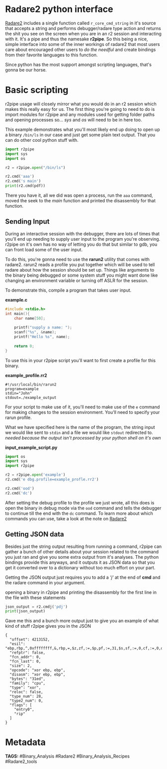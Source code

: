 # Radare2 python interface
[Radare2](Radare2.md) includes a single function called ``` r_core_cmd_string ``` in it's source that accepts a string and performs debugger/radare type action and returns the shit you see on the screen when you are in an r2 session and interacting with it. It's a pipe and thus the namesake **r2pipe**. So this being a nice, simple interface into some of the inner workings of radare2 that most users care about encouraged other users to _do the needful_ and create bindings from their favorite languages to this function.

Since python has the most support amongst scripting languages, that's gonna be our horse.

# Basic scripting
r2pipe usage will closely mirror what you would do in an r2 session which makes this really easy for us. The first thing you're going to need to do is import modules for r2pipe and any modules used for getting folder paths and opening processes so... _sys_ and _os_ will need to be in here too.

This example demonstrates what you'll most likely end up doing to open up a binary ```/bin/ls``` in our case and just get some plain text output. That you can do other cool python stuff with.

```python
import r2pipe
import sys
import os

r2 = r2pipe.open("/bin/ls")

r2.cmd('aaa')
r2.cmd('s main')
print(r2.cmd(pdf))
```
There you have it, all we did was open a process, run the ```aaa``` command, moved the seek to the _main_ function and printed the disassembly for that function.

## Sending Input
During an interactive session with the debugger, there are lots of times that you'll end up needing to supply user input to the program you're observing. r2pipe on it's own has no way of letting you do that but similar to gdb, you can front load some of the user input.

To do this, you're gonna need to use the **rarun2** utility that comes with radare2. rarun2 reads a profile you put together which will be used to tell radare about how the session should be set up. Things like arguments to the binary being debugged or some system stuff you might want done like changing an environment variable or turning off ASLR for the session.

To demonstrate this, compile a program that takes user input.

**example.c**
```c
#include <stdio.h>
int main(){
	char name[50];
	
	printf("supply a name: ");
	scanf("%s", &name);
	printf("Hello %s", name);
	
	return 0;
}
```
To use this in your r2pipe script you'll want to first create a profile for this binary.

**example_profile.rr2**
```rr2_profile
#!/usr/local/bin/rarun2
program=example
stdin="John"
stdout=./example_output
```

For your script to make use of it, you'll need to make use of the ``` e ``` command for making changes to the session environment. You'll need to specify your rarun profile.

What we have specified here is the name of the program, the string input we would like sent to ```stdin``` and a file we would like ```stdout``` redirected to. _needed because the output isn't processed by your python shell on it's own_ 

**input_example_script.py**
```python
import os
import sys
import r2pipe

r2 = r2pipe.open('example')
r2.cmd('e dbg.profile=example_profle.rr2')

r2.cmd('ood')
r2.cmd('dc')
```

After setting the debug profile to the profile we just wrote, all this does is open the binary in debug mode via the ```ood``` command and tells the debugger to continue till the end with the ```dc``` command. To learn more about which commands you can use, take a look at the note on [Radare2](Radare2.md)

## Getting JSON data
Besides just the string output resulting from running a command, r2pipe can gather a bunch of other details about your session related to the command you just ran and give you some extra output from it's analyses. The python bindings provide this anyways, and it outputs it as JSON data so that you get it converted over to a dictionary without too much effort on your part.

Getting the JSON output just requires you to add a _'j'_ at the end of **cmd** and the radare command in your argument.

opening a binary in r2pipe and printing the disassembly for the first line in the file with these statements
```python
json_output = r2.cmdj('pdj')
print(json_output)
```
Gave me this and a bunch more output just to give you an example of what kind of stuff r2pipe gives you in the JSON

```output
{
  "offset": 4213152,
  "esil": "ebp,rbp,^,0xffffffff,&,rbp,=,$z,zf,:=,$p,pf,:=,31,$s,sf,:=,0,cf,:=,0,of,:=",
  "refptr": false,
  "fcn_addr": 0,
  "fcn_last": 0,
  "size": 2,
  "opcode": "xor ebp, ebp",
  "disasm": "xor ebp, ebp",
  "bytes": "31ed",
  "family": "cpu",
  "type": "xor",
  "reloc": false,
  "type_num": 28,
  "type2_num": 0,
  "flags": [
    "entry0",
    "rip"
  ]
}
```
# Metadata
**TAGS:** #Binary_Analysis #Radare2 #Binary_Analysis_Recipes #Radare2_tools 